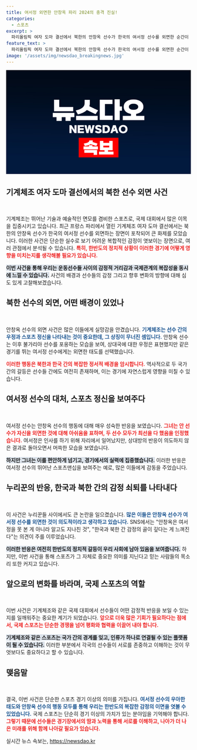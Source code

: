 ```yaml
---
title: 여서정 외면한 안창옥 파리 2024의 충격 진실!
categories:
  - 스포츠
excerpt: >
  파리올림픽 여자 도마 결선에서 북한의 안창옥 선수가 한국의 여서정 선수를 외면한 순간이 포착돼 누리꾼들 사이에서 큰 논란이 일고 있다. 여서정의 애틋한 인사 시도와 안창옥의 무관심이 감정의 골을 드러내며, 두 선수의 태도에 대한 다양한 반응이 이어지고 있다.
feature_text: >
  파리올림픽 여자 도마 결선에서 북한의 안창옥 선수가 한국의 여서정 선수를 외면한 순간이 포착돼 누리꾼들 사이에서 큰 논란이 일고 있다. 여서정의 애틋한 인사 시도와 안창옥의 무관심이 감정의 골을 드러내며, 두 선수의 태도에 대한 다양한 반응이 이어지고 있다.
image: '/assets/img/newsdao_breakingnews.jpg'
---
```


<p><img src="/assets/img/newsdao_breakingnews.jpg" alt="pcversion 속보" /></p>

<h2 data-ke-size="size26">기계체조 여자 도마 결선에서의 북한 선수 외면 사건</h2>

<p data-ke-size="size16">&nbsp;</p>

<p>기계체조는 뛰어난 기술과 예술적인 면모를 겸비한 스포츠로, 국제 대회에서 많은 이목을 집중시키고 있습니다. 최근 프랑스 파리에서 열린 기계체조 여자 도마 결선에서는 북한의 안창옥 선수가 한국의 여서정 선수를 외면하는 장면이 포착되어 큰 화제를 모았습니다. 이러한 사건은 단순한 실수로 보기 어려운 복합적인 감정이 엿보이는 장면으로, 여러 관점에서 분석될 수 있습니다. <b><span style="color: #ee2323;">특히, 한반도의 정치적 상황이 이러한 경기에 어떻게 영향을 미치는지를 생각해볼 필요가 있습니다.</span></b></p>

<p><b><span style="background-color: #21538527;">이번 사건을 통해 우리는 운동선수들 사이의 감정적 거리감과 국제관계의 복잡성을 동시에 느낄 수 있습니다.</span></b> 사건의 배경과 선수들의 감정 그리고 향후 변화의 방향에 대해 심도 있게 고찰해보겠습니다.</p>

<h2 data-ke-size="size26">북한 선수의 외면, 어떤 배경이 있었나</h2>

<p data-ke-size="size16">&nbsp;</p>

<p>안창옥 선수의 외면 사건은 많은 이들에게 실망감을 안겼습니다. <b><span style="color: #1a5490;">기계체조는 선수 간의 우정과 스포츠 정신을 나타내는 것이 중요한데, 그 상징이 무너진 셈입니다.</span></b> 안창옥 선수는 이후 불가리아 선수를 포옹하는 모습을 보여, 상대국에 대한 우정은 표현했지만 같은 경기를 뛰는 여서정 선수에게는 외면한 태도를 선택했습니다. </p>

<p><b><span style="color: #ee2323;">이러한 행동은 북한과 한국 간의 복잡한 정서적 배경을 암시합니다.</span></b> 역사적으로 두 국가 간의 갈등은 선수들 간에도 여전히 존재하며, 이는 경기에 자연스럽게 영향을 미칠 수 있습니다.</p>

<h2 data-ke-size="size26">여서정 선수의 대처, 스포츠 정신을 보여주다</h2>

<p data-ke-size="size16">&nbsp;</p>

<p>여서정 선수는 안창옥 선수의 행동에 대해 매우 성숙한 반응을 보였습니다. <b><span style="color: #ee2323;">그녀는 안 선수가 자신을 외면한 것에 대해 아쉬움을 표하며, 두 선수 모두가 최선을 다 했음을 인정했습니다.</span></b> 여서정은 인사를 하기 위해 자리에서 일어났지만, 상대방의 반응이 의도하지 않은 결과로 돌아오면서 머쓱한 모습을 보였습니다.</p>

<p><b><span style="background-color: #21538527;">하지만 그녀는 이를 편안하게 넘기고, 경기에서의 실력에 집중했습니다.</span></b> 이러한 반응은 여서정 선수의 뛰어난 스포츠맨십을 보여주는 예로, 많은 이들에게 감동을 주었습니다. </p>

<h2 data-ke-size="size26">누리꾼의 반응, 한국과 북한 간의 감정 쇠퇴를 나타내다</h2>

<p data-ke-size="size16">&nbsp;</p>

<p>이 사건은 누리꾼들 사이에서도 큰 논란을 일으켰습니다. <b><span style="color: #1a5490;">많은 이들은 안창옥 선수가 여서정 선수를 외면한 것이 의도적이라고 생각하고 있습니다.</span></b> SNS에서는 "안창옥은 여서정을 못 본 게 아니라 알고도 지나친 것", "한국과 북한 간 감정의 골이 깊다는 게 느껴진다"는 의견이 주를 이루었습니다.</p>

<p><b><span style="background-color: #21538527;">이러한 반응은 여전히 한반도의 정치적 갈등이 우리 사회에 남아 있음을 보여줍니다.</span></b> 하지만, 이번 사건을 통해 스포츠가 그 자체로 중요한 의미를 지닌다고 믿는 사람들의 목소리 또한 커지고 있습니다.</p>

<h2 data-ke-size="size26">앞으로의 변화를 바라며, 국제 스포츠의 역할</h2>

<p data-ke-size="size16">&nbsp;</p>

<p>이번 사건은 기계체조와 같은 국제 대회에서 선수들이 어떤 감정적 반응을 보일 수 있는지를 일깨워주는 중요한 계기가 되었습니다. <b><span style="color: #ee2323;">앞으로 더욱 많은 기회가 필요하다는 점에서, 국제 스포츠는 단순한 경쟁을 넘어 평화와 협력을 이끌어 내야 합니다.</span></b></p>

<p><b><span style="background-color: #21538527;">기계체조와 같은 스포츠는 국가 간의 경계를 잊고, 인류가 하나로 연결될 수 있는 플랫폼이 될 수 있습니다.</span></b> 이러한 부분에서 각국의 선수들이 서로를 존중하고 이해하는 것이 무엇보다도 중요하다고 할 수 있습니다.</p>

<h2 data-ke-size="size26">맺음말</h2>

<p data-ke-size="size16">&nbsp;</p>

<p>결국, 이번 사건은 단순한 스포츠 경기 이상의 의미를 가집니다. <b><span style="color: #1a5490;">여서정 선수의 우아한 태도와 안창옥 선수의 행동 모두를 통해 우리는 한반도의 복잡한 감정의 이면을 엿볼 수 있었습니다.</span></b> 국제 스포츠는 단순히 경기 이상의 가치가 있는 분야임을 기억해야 합니다. <b><span style="color: #ee2323;">그렇기 때문에 선수들은 경기장에서의 땀과 노력을 통해 서로를 이해하고, 나아가 더 나은 미래를 위해 함께 나아갈 필요가 있습니다.</span></b></p>
실시간 뉴스 속보는, <a href="https://newsdao.kr" rel="dofollow">https://newsdao.kr</a>


